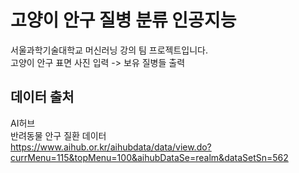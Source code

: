 # 고양이 안구 질병 분류 인공지능
서울과학기술대학교 머신러닝 강의 팀 프로젝트입니다.  
고양이 안구 표면 사진 입력 -> 보유 질병들 출력  

## 데이터 출처
AI허브  
반려동물 안구 질환 데이터  
https://www.aihub.or.kr/aihubdata/data/view.do?currMenu=115&topMenu=100&aihubDataSe=realm&dataSetSn=562
